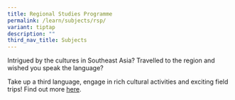 ```yaml
---
title: Regional Studies Programme
permalink: /learn/subjects/rsp/
variant: tiptap
description: ""
third_nav_title: Subjects
---
```

<p>Intrigued by the cultures in Southeast Asia? Travelled to the region and wished you speak the language?</p><p>Take up a third language, engage in rich cultural activities and exciting field trips! Find out more <a href="https://www.moe.gov.sg/education-in-sg/our-programmes/rsp-sec" rel="noopener noreferrer nofollow" target="_blank">here</a>.</p>